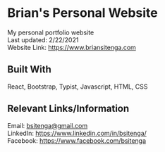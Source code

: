 # Brian's Personal Website
My personal portfolio website  
Last updated: 2/22/2021  
Website Link: https://www.briansitenga.com  

## Built With
React, Bootstrap, Typist, Javascript, HTML, CSS  

## Relevant Links/Information
Email: bsitenga@gmail.com  
LinkedIn: https://www.linkedin.com/in/bsitenga/  
Facebook: https://www.facebook.com/bsitenga  
